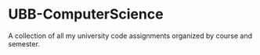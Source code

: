 # UBB-ComputerScience
A collection of all my university code assignments organized by course and semester.
